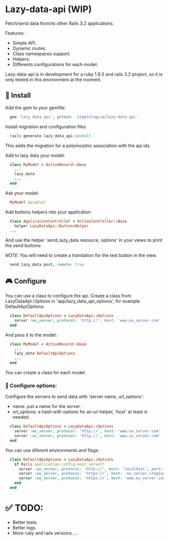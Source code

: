 # Lazy-data-api (WIP)

Fetch/send data from/to other Rails 3.2 applications.

Features:

* Simple API.
* Dynamic routes.
* Class namespaces support.
* Helpers.
* Differents configurations for each model.
 
 Lazy-data-api is in development for a ruby 1.9.3 and rails 3.2 project, so it is only tested in this environment at the moment.

## :floppy_disk: Install

Add the gem to your gemfile:

```ruby
  gem 'lazy_data_api', github: 'simplelogica/lazy-data-api'
```

Install migration and configuration files

```ruby
  rails generate lazy_data_api:install
```
This adds the migration for a polymorphic association with the api ids.

Add to lazy data your model:

```ruby
  class MyModel < ActiveRecord::Base
    ...
    lazy_data
    ...
  end
```

Ask your model:

```ruby
  MyModel.apiable?
```

Add buttons helpers into your application

```ruby
  class ApplicationController < ActionController::Base
    helper LazyDataApi::ButtonsHelper
  ...
```

And use the helper 'send_lazy_data resource, options' in your views to print the send buttons:

*NOTE*: You will need to create a translation for the text button in the view. 

```ruby
  send_lazy_data post, remote: true
```

## :video_game: Configure

You can use a class to configure the api. Create a class from LazyDataApi::Options in 'app/lazy_data_api_options', for example DefaultApiOptions:

```ruby
  class DefaultApiOptions < LazyDataApi::Options
    server :eu_server, protocol: 'http://', host: 'www.eu_server.com'
  end
```

And pass it to the model:

```ruby
  class MyModel < ActiveRecord::Base
    ...
    lazy_data DefaultApiOptions
    ...
  end
```

You can create a class for each model.

### :book: Configure options:

Configure the servers to send data with 'server name, url_options':

* name: just a name for the server.
* url_options: a hash with options for an url helper, 'host' at least is needed.

```ruby
  class DefaultApiOptions < LazyDataApi::Options
    server :eu_server, protocol: 'http://', host: 'www.eu_server.com'
    server :us_server, protocol: 'http://', host: 'www.us_server.com'
  end
```

You can use diferent environments and flags: 

```ruby
  class DefaultApiOptions < LazyDataApi::Options
    if Rails.application.config.main_server?
      server :eu_server, protocol: 'http://', host: 'localhost', port: '3000' if Rails.env.development?
      server :eu_server, protocol: 'https://', host: 'eu_server.staging.com' if Rails.env.staging?
      server :eu_server, protocol: 'https://', host: 'www.eu_server.com' if Rails.env.production?
    end
  end
```

# :white_check_mark: TODO:

- Better tests.
- Better logs.
- More ruby and rails versions.
...
